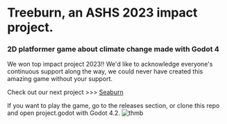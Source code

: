 # Treeburn, an ASHS 2023 impact project.

### 2D platformer game about climate change made with Godot 4

We won top impact project 2023!! 
We'd like to acknowledge everyone's continuous support along the way, we could never have created this amazing game without your support.

Check out our next project >>> [Seaburn](https://store.steampowered.com/app/2874500/Seaburn/)

If you want to play the game, go to the releases section, or clone this repo and open project.godot with Godot 4.2.
![thmb](https://user-images.githubusercontent.com/75225538/229730053-41322dbb-9e2f-4e6e-999c-ca5681842925.svg)